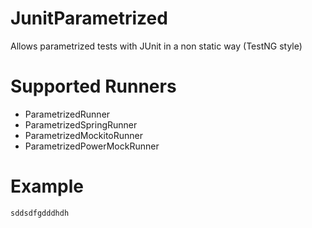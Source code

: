 # JunitParametrized
Allows parametrized tests with JUnit in a non static way (TestNG style)

# Supported Runners
- ParametrizedRunner
- ParametrizedSpringRunner
- ParametrizedMockitoRunner
- ParametrizedPowerMockRunner

# Example
`sddsdfgdddhdh`
